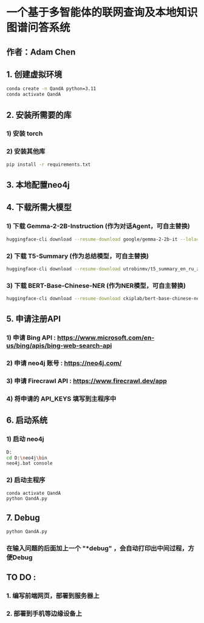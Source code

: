 # 一个基于多智能体的联网查询及本地知识图谱问答系统
## 作者：Adam Chen

## 1. 创建虚拟环境
```bash
conda create -n QandA python=3.11
conda activate QandA
```
## 2. 安装所需要的库
### 1) 安装 torch
### 2) 安装其他库
```bash
pip install -r requirements.txt
```

## 3. 本地配置neo4j

## 4. 下载所需大模型
### 1) 下载 Gemma-2-2B-Instruction (作为对话Agent，可自主替换)
```bash
huggingface-cli download --resume-download google/gemma-2-2b-it --lolac-dir model/gemma-2-2b-it
```
### 2) 下载 T5-Summary (作为总结模型，可自主替换)
```bash
huggingface-cli download --resume-download utrobinmv/t5_summary_en_ru_zh_base_2048 --lolac-dir model/t5_summary
```
### 3) 下载 BERT-Base-Chinese-NER (作为NER模型，可自主替换)
```bash
huggingface-cli download --resume-download ckiplab/bert-base-chinese-ner --lolac-dir model/bert-base-chinese-ner
```

## 5. 申请注册API
### 1) 申请 Bing API : https://www.microsoft.com/en-us/bing/apis/bing-web-search-api
### 2) 申请 neo4j 账号 : https://neo4j.com/
### 3) 申请 Firecrawl API : https://www.firecrawl.dev/app
### 4) 将申请的 API_KEYS 填写到主程序中

## 6. 启动系统
### 1) 启动 neo4j
```bash
D:
cd D:\neo4j\bin
neo4j.bat console
```
### 2) 启动主程序
```bash
conda activate QandA
python QandA.py
```

## 7. Debug
```bash
python QandA.py
```
### 在输入问题的后面加上一个 "*debug" ，会自动打印出中间过程，方便Debug

## TO DO :
### 1. 编写前端网页，部署到服务器上
### 2. 部署到手机等边缘设备上
